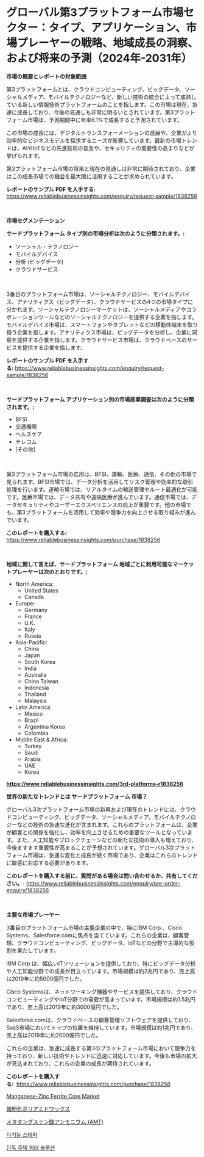<p><h1>グローバル第3プラットフォーム市場セクター：タイプ、アプリケーション、市場プレーヤーの戦略、地域成長の洞察、および将来の予測（2024年-2031年）</h1></p><p><strong>市場の概要とレポートの対象範囲</strong></p>
<p><p>第3プラットフォームとは、クラウドコンピューティング、ビッグデータ、ソーシャルメディア、モバイルテクノロジーなど、新しい技術の統合によって成熟している新しい情報技術プラットフォームのことを指します。この市場は現在、急速に成長しており、今後の見通しも非常に明るいとされています。第3プラットフォーム市場は、予測期間中に年率6.1%で成長すると予測されています。</p><p>この市場の成長には、デジタルトランスフォーメーションの進展や、企業がより効率的なビジネスモデルを探求するニーズが影響しています。最新の市場トレンドは、AIやIoTなどの先進技術の普及や、セキュリティの重要性の高まりなどが挙げられます。</p><p>第3プラットフォーム市場の将来と現在の見通しは非常に期待されており、企業はこの成長市場での機会を最大限に活用することが求められています。</p></p>
<p><strong>レポートのサンプル PDF を入手する:</strong> <a href="https://www.reliablebusinessinsights.com/enquiry/request-sample/1838256">https://www.reliablebusinessinsights.com/enquiry/request-sample/1838256</a></p>
<p>&nbsp;</p>
<p><strong>市場セグメンテーション</strong></p>
<p><strong>サードプラットフォーム タイプ別の市場分析は次のように分類されます。:</strong></p>
<p><ul><li>ソーシャル・テクノロジー</li><li>モバイルデバイス</li><li>分析 (ビッグデータ)</li><li>クラウドサービス</li></ul></p>
<p>&nbsp;</p>
<p><p>3番目のプラットフォーム市場は、ソーシャルテクノロジー、モバイルデバイス、アナリティクス（ビッグデータ）、クラウドサービスの4つの市場タイプに分かれます。ソーシャルテクノロジーマーケットは、ソーシャルメディアやコラボレーションツールなどのソーシャルテクノロジーを提供する企業を指します。モバイルデバイス市場は、スマートフォンやタブレットなどの移動体端末を取り扱う企業を指します。アナリティクス市場は、ビッグデータを分析し、企業に洞察を提供する企業を指します。クラウドサービス市場は、クラウドベースのサービスを提供する企業を指します。</p></p>
<p><strong>レポートのサンプル PDF を入手する:</strong>&nbsp;<a href="https://www.reliablebusinessinsights.com/enquiry/request-sample/1838256">https://www.reliablebusinessinsights.com/enquiry/request-sample/1838256</a></p>
<p>&nbsp;</p>
<p><strong> サードプラットフォーム アプリケーション別の市場産業調査は次のように分類されます。:</strong></p>
<p><ul><li>BFSI</li><li>交通機関</li><li>ヘルスケア</li><li>テレコム</li><li>[その他]</li></ul></p>
<p>&nbsp;</p>
<p><p>第3プラットフォーム市場の応用は、BFSI、運輸、医療、通信、その他の市場で見られます。BFSI市場では、データ分析を活用してリスク管理や効率的な取引処理を行います。運輸市場では、リアルタイムの輸送管理やルート最適化が可能です。医療市場では、データ共有や遠隔医療が進んでいます。通信市場では、データセキュリティやユーザーエクスペリエンスの向上が重要です。他の市場でも、第3プラットフォームを活用して効率や競争力を向上させる取り組みが進んでいます。</p></p>
<p><strong>このレポートを購入する:</strong>&nbsp; <a href="https://www.reliablebusinessinsights.com/purchase/1838256">https://www.reliablebusinessinsights.com/purchase/1838256</a></p>
<p>&nbsp;</p>
<p><strong>地域に関して言えば、サードプラットフォーム 地域ごとに利用可能なマーケットプレーヤーは次のとおりです。:</strong></p>
<p><ul>
    <li>
        North America:
        <ul>
            <li>United States</li>
            <li>Canada</li>
        </ul>
    </li>
    <li>
        Europe:
        <ul>
            <li>Germany</li>
            <li>France</li>
            <li>U.K.</li>
            <li>Italy</li>
            <li>Russia</li>
        </ul>
    </li>
    <li>
        Asia-Pacific:
        <ul>
            <li>China</li>
            <li>Japan</li>
            <li>South Korea</li>
            <li>India</li>
            <li>Australia</li>
            <li>China Taiwan</li>
            <li>Indonesia</li>
            <li>Thailand</li>
            <li>Malaysia</li>
        </ul>
    </li>
    <li>
        Latin America:
        <ul>
            <li>Mexico</li>
            <li>Brazil</li>
            <li>Argentina Korea</li>
            <li>Colombia</li>
        </ul>
    </li>
    <li>
        Middle East & Africa:
        <ul>
            <li>Turkey</li>
            <li>Saudi</li>
            <li>Arabia</li>
            <li>UAE</li>
            <li>Korea</li>
        </ul>
    </li>
    </ul></p>
<p><strong><a href="https://www.reliablebusinessinsights.com/3rd-platforms-r1838256">https://www.reliablebusinessinsights.com/3rd-platforms-r1838256</a></strong>&nbsp;</p>
<p><strong>世界の新たなトレンドとは サードプラットフォーム 市場？</strong></p>
<p><p>グローバル3次プラットフォーム市場の新興および現在のトレンドには、クラウドコンピューティング、ビッグデータ、ソーシャルメディア、モバイルテクノロジーなどの技術の急速な進化が含まれます。これらのプラットフォームは、企業が顧客との関係を強化し、効率を向上させるための重要なツールとなっています。また、人工知能やブロックチェーンなどの新たな技術の導入も増えており、今後ますます重要性が高まることが予想されています。グローバル3次プラットフォーム市場は、急速な変化と成長が続く市場であり、企業はこれらのトレンドに敏感に対応する必要があります。</p></p>
<p><strong>このレポートを購入する前に、質問がある場合は問い合わせるか、共有してください。</strong>- <a href="https://www.reliablebusinessinsights.com/enquiry/pre-order-enquiry/1838256">https://www.reliablebusinessinsights.com/enquiry/pre-order-enquiry/1838256</a></p>
<p>&nbsp;</p>
<p><strong>主要な市場プレーヤー</strong></p>
<p><p>3番目のプラットフォーム市場の主要企業の中で、特にIBM Corp.、Cisco Systems、Salesforce.comに焦点を当てています。これらの企業は、顧客管理、クラウドコンピューティング、ビッグデータ、IoTなどの分野で主導的な役割を果たしています。</p><p>IBM Corp.は、幅広いITソリューションを提供しており、特にビッグデータ分析や人工知能分野での成長が目立っています。市場規模は約2兆円であり、売上高は2019年に約5000億円でした。</p><p>Cisco Systemsは、ネットワーキング機器やサービスを提供しており、クラウドコンピューティングやIoT分野での需要が高まっています。市場規模は約1.5兆円であり、売上高は2019年に約3000億円でした。</p><p>Salesforce.comは、クラウドベースの顧客管理ソフトウェアを提供しており、SaaS市場においてトップの位置を維持しています。市場規模は約1兆円であり、売上高は2019年に約2000億円でした。</p><p>これらの企業は、急速に成長する第3のプラットフォーム市場において競争力を持っており、新しい技術やトレンドに迅速に対応しています。今後も市場の拡大が見込まれており、これらの企業の成長が期待されています。</p></p>
<p><strong>このレポートを購入する:</strong>&nbsp;&nbsp;<a href="https://www.reliablebusinessinsights.com/purchase/1838256">https://www.reliablebusinessinsights.com/purchase/1838256</a></p>
<p><p><a href="https://github.com/nancykennedykellievqfqt2/Market-Research-Report-List-2/blob/main/manganese-zinc-ferrite-core-market.md">Manganese-Zinc Ferrite Core Market</a></p><p><a href="https://github.com/GregorioOKeefe2023/Market-Research-Report-List-1/blob/main/1187025104702.md">微粉化ポリアミドワックス</a></p><p><a href="https://github.com/WhitneyMurphy1982/Market-Research-Report-List-1/blob/main/1902998104703.md">メタタングステン酸アンモニウム (AMT)</a></p><p><a href="https://github.com/rick7624/Market-Research-Report-List-1/blob/main/856857398208.md">다기능 스테퍼</a></p><p><a href="https://medium.com/@jerrodhilll68/%EB%8B%A8%EB%8F%85%EC%A3%BC%ED%83%9D-%EC%9E%84%EB%8C%80-%EC%86%94%EB%A3%A8%EC%85%98-%EC%8B%9C%EC%9E%A5-%EB%B3%B4%EA%B3%A0%EC%84%9C%EB%8A%94-%EC%9D%B4-%EC%8B%9C%EC%9E%A5%EC%9D%98-%EC%B5%9C%EC%8B%A0-%ED%8A%B8%EB%A0%8C%EB%93%9C%EC%99%80-%EC%84%B1%EC%9E%A5-%EA%B8%B0%ED%9A%8C%EB%A5%BC-%EB%B3%B4%EC%97%AC%EC%A4%8D%EB%8B%88%EB%8B%A4-f9e73b2f7f1e">단독 주택 임대 솔루션</a></p></p>